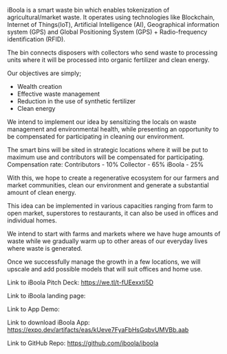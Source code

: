 iBoola is a smart waste bin which enables tokenization of agricultural/market waste. It operates using technologies like Blockchain, Internet of Things(IoT), Artificial Intelligence (AI), Geographical information system (GPS) and Global Positioning System (GPS) + Radio-frequency identification (RFID).

The bin connects disposers with collectors who send waste to processing units where it will be processed into organic fertilizer and clean energy.

Our objectives are simply;
- Wealth creation
- Effective waste management
- Reduction in the use of synthetic fertilizer
- Clean energy

We intend to implement our idea by sensitizing the locals on waste management and environmental health, while presenting an opportunity to be compensated for participating in cleaning our environment.

The smart bins will be sited in strategic locations where it will be put to maximum use and contributors will be compensated for participating. 
Compensation rate:
Contributors - 10%
Collector - 65%
iBoola - 25%

With this, we hope to create a regenerative ecosystem for our farmers and market communities, clean our environment and generate a substantial amount of clean energy.

This idea can be implemented in various capacities ranging from farm to open market, superstores to restaurants, it can also be used in offices and individual homes. 

We intend to start with farms and markets where we have huge amounts of waste while we gradually warm up to other areas of our everyday lives where waste is generated.

Once we successfully manage the growth in a few locations, we will upscale and add possible models that will suit offices and home use.





Link to iBoola Pitch Deck: https://we.tl/t-fUEexxti5D


Link to iBoola landing page: 


Link to App Demo: 


Link to download iBoola App: https://expo.dev/artifacts/eas/kUeve7FyaFbHsGqbvUMVBb.aab



Link to GitHub Repo: https://github.com/iboola/iboola
